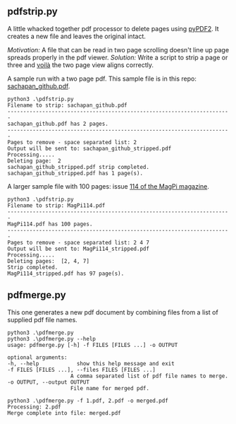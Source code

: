 ## pdfstrip.py

A little whacked together pdf processor to delete pages using [pyPDF2](https://github.com/mstamy2/PyPDF2).  It creates a new file and leaves the original intact.

*Motivation:* A file that can be read in two page scrolling doesn't line up page spreads properly in the pdf viewer. 
*Solution:* Write a script to strip a page or three and [voilà](https://en.wiktionary.org/wiki/voil%C3%A0) the two page view aligns correctly. 

A sample run with a two page pdf.  This sample file is in this repo: [sachapan_github.pdf](https://github.com/sachapan/pdfstrip/blob/main/sachapan_github.pdf).

    python3 .\pdfstrip.py
    Filename to strip: sachapan_github.pdf
    -----------------------------------------------------------------------
    sachapan_github.pdf has 2 pages.
    -----------------------------------------------------------------------
    Pages to remove - space separated list: 2
    Output will be sent to: sachapan_github_stripped.pdf
    Processing.....
    Deleting page:  2
    sachapan_github_stripped.pdf strip completed.
    sachapan_github_stripped.pdf has 1 page(s).

A larger sample file with 100 pages: issue [114 of the MagPi magazine](https://magpi.raspberrypi.com/issues/114/pdf/download).

    python3 .\pdfstrip.py
    Filename to strip: MagPi114.pdf
    -----------------------------------------------------------------------
    MagPi114.pdf has 100 pages.
    -----------------------------------------------------------------------
    Pages to remove - space separated list: 2 4 7
    Output will be sent to: MagPi114_stripped.pdf
    Processing.....
    Deleting pages:  [2, 4, 7]
    Strip completed.
    MagPi114_stripped.pdf has 97 page(s).


## pdfmerge.py


This one generates a new pdf document by combining files from a list of supplied pdf file names.

    python3 .\pdfmerge.py                              
    python3 .\pdfmerge.py --help                       
    usage: pdfmerge.py [-h] -f FILES [FILES ...] -o OUTPUT

    optional arguments:
    -h, --help            show this help message and exit
    -f FILES [FILES ...], --files FILES [FILES ...]
                        A comma separated list of pdf file names to merge.
    -o OUTPUT, --output OUTPUT
                        File name for merged pdf.
    
    python3 .\pdfmerge.py -f 1.pdf, 2.pdf -o merged.pdf
    Processing: 2.pdf
    Merge complete into file: merged.pdf
